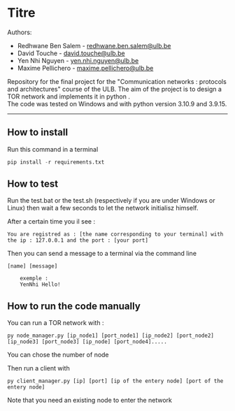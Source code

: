 # Titre

Authors: 
- Redhwane Ben Salem - redhwane.ben.salem@ulb.be 
- David Touche - david.touche@ulb.be 
- Yen Nhi Nguyen - yen.nhi.nguyen@ulb.be 
- Maxime Pellichero - maxime.pellichero@ulb.be   

Repository for the final project for the "Communication networks : protocols and architectures" course of the ULB. The aim of the project is to design a TOR network and implements it in python .  
The code was tested on Windows and with  python  version 3.10.9 and 3.9.15. 

* * *
## How to install
Run this command in a terminal
```python
pip install -r requirements.txt
```

## How to test 
Run the test.bat or the test.sh (respectively if you are under Windows or Linux) then wait a few seconds to let the network initialisz himself.

After a certain time you il see :

```
You are registred as : [the name corresponding to your terminal] with the ip : 127.0.0.1 and the port : [your port]
```

Then you can send a message to a terminal via the command line
```
[name] [message]

    exemple :
    YenNhi Hello!
```


## How to run the code manually

You can run a TOR network with :
```
py node_manager.py [ip_node1] [port_node1] [ip_node2] [port_node2] [ip_node3] [port_node3] [ip_node] [port_node4].....
```
You can chose the number of node


Then run a client with
```
py client_manager.py [ip] [port] [ip of the entery node] [port of the entery node]
```
Note that you need an existing node to enter the network






